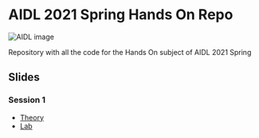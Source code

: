 # AIDL 2021 Spring Hands On Repo
![AIDL image](https://i.imgur.com/ZFIpK6y.png)

Repository with all the code for the Hands On subject of AIDL 2021 Spring

## Slides
### Session 1
* [Theory](https://docs.google.com/presentation/d/15hcAjljz-utLhsD3wj3BrhVDwa-5OVaoBRyTunoXG1A/edit?usp=sharing)
* [Lab](https://docs.google.com/presentation/d/1GNoM6GbjodMC6DwKCcoocxNC7JESI7K1w1tWndtMCcU/edit?usp=sharing)
